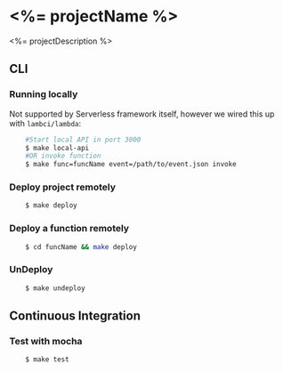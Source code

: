 # <%= projectName %>
<%= projectDescription %>

## CLI

### Running locally

Not supported by Serverless framework itself, however we wired this up with `lambci/lambda`: 


```bash
    #Start local API in port 3000
    $ make local-api 
    #OR invoke function
    $ make func=funcName event=/path/to/event.json invoke
```

### Deploy project remotely

```bash
    $ make deploy
```

### Deploy a function remotely

```bash
    $ cd funcName && make deploy  
```

### UnDeploy

```bash
    $ make undeploy
```

## Continuous Integration

### Test with mocha

```bash
    $ make test
```

